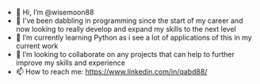 - 👋 Hi, I’m @wisemoon88
- 👀 I've been dabbling in programming since the start of my career and now looking to really develop and expand my skills to the next level
- 🌱 I’m currently learning Python as i see a lot of applications of this in my current work 
- 💞️ I’m looking to collaborate on any projects that can help to further improve my skills and experience
- 📫 How to reach me: https://www.linkedin.com/in/qabd88/

<!---
wisemoon88/wisemoon88 is a ✨ special ✨ repository because its `README.md` (this file) appears on your GitHub profile.
You can click the Preview link to take a look at your changes.
--->
